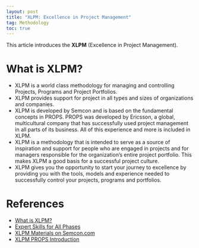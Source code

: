 ```yaml
---
layout: post
title: "XLPM: Excellence in Project Management"
tag: Methodology
toc: true
---
```


This article introduces the **XLPM** (Excellence in Project Management).

<!--more-->

# What is XLPM?

* XLPM is a world class methodology for managing and controlling Projects, Programs and Project Portfolios.
* XLPM provides support for project in all types and sizes of organizations and companies.
* XLPM is developed by Semcon and is based on the fundamental concepts in PROPS. PROPS was developed by Ericsson, a global, multicultural company that has successfully used project management in all parts of its business. All of this experience and more is included in XLPM.
* XLPM is a methodology that is intended to serve as a source of inspiration and support for people who are engaged in projects and for managers responsible for the organization’s entire project portfolio. This makes XLPM a good basis for a successful project culture.
* XLPM gives you the opportunity to start your journey to excellence by providing you with the tools, models and experience needed to successfully control your projects, programs and portfolios.

# References

* [What is XLPM?](http://www.projilent.com/library/project-management/xlpm-and-props/what-is-xlpm/)
* [Expert Skills for All Phases](https://semcon.com/all-skills/)
* [XLPM Materials on Semcon.com](https://semcon.com/?s=XLPM)
* [XLPM PROPS Introduction](/docs/XLPM_PROPS_Introduction.pptx)
